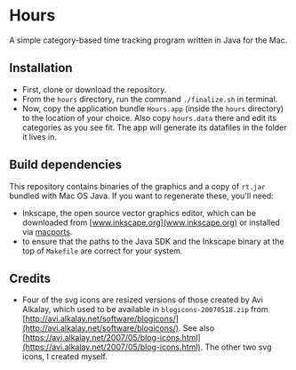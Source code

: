 Hours
=====

A simple category-based time tracking program written in Java for the Mac.


Installation
------------

* First, clone or download the repository.
* From the `hours` directory, run the command `./finalize.sh` in terminal.
* Now, copy the application bundle `Hours.app` (inside the `hours` directory) to the location of your choice. Also copy `hours.data` there and edit its categories as you see fit. The app will generate its datafiles in the folder it lives in.

Build dependencies
------------------

This repository contains binaries of the graphics and a copy of `rt.jar` bundled with Mac OS Java. If you want to regenerate these, you'll need:
* Inkscape, the open source vector graphics editor, which can be downloaded from [www.inkscape.org](www.inkscape.org) or installed via [macports](https://www.macports.org/).
* to ensure that the paths to the Java SDK and the Inkscape binary at the top of `Makefile` are correct for your system.


Credits
--------------------------

* Four of the svg icons are resized versions of those created by Avi Alkalay, which used to be available in `blogicons-20070518.zip` from [http://avi.alkalay.net/software/blogicons/](http://avi.alkalay.net/software/blogicons/). See also [https://avi.alkalay.net/2007/05/blog-icons.html](https://avi.alkalay.net/2007/05/blog-icons.html). The other two svg icons, I created myself.
